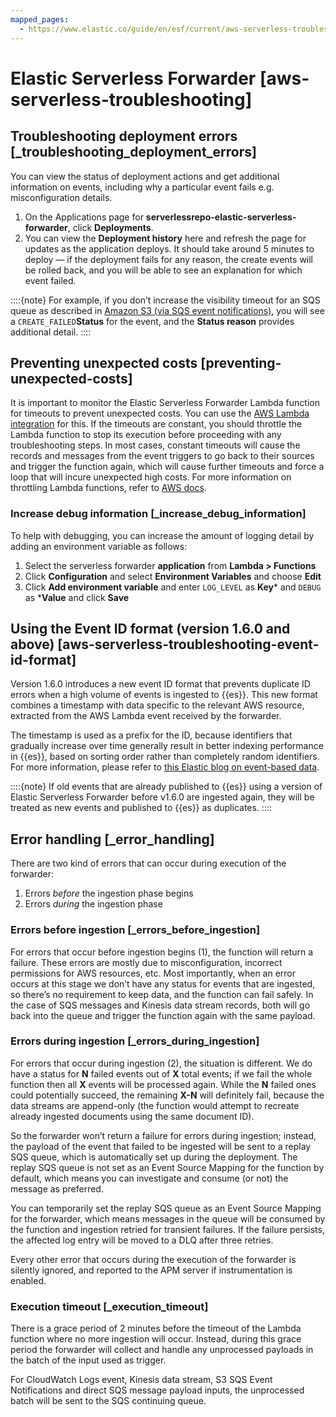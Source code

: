 ```yaml
---
mapped_pages:
  - https://www.elastic.co/guide/en/esf/current/aws-serverless-troubleshooting.html
---
```




# Elastic Serverless Forwarder [aws-serverless-troubleshooting]



## Troubleshooting deployment errors [_troubleshooting_deployment_errors]

You can view the status of deployment actions and get additional information on events, including why a particular event fails e.g. misconfiguration details.

1. On the Applications page for **serverlessrepo-elastic-serverless-forwarder**, click **Deployments**.
2. You can view the **Deployment history** here and refresh the page for updates as the application deploys. It should take around 5 minutes to deploy — if the deployment fails for any reason, the create events will be rolled back, and you will be able to see an explanation for which event failed.

::::{note}
For example, if you don’t increase the visibility timeout for an SQS queue as described in [Amazon S3 (via SQS event notifications)](https://www.elastic.co/guide/en/esf/current/aws-elastic-serverless-forwarder.html#aws-serverless-forwarder-inputs-s3), you will see a `CREATE_FAILED`**Status** for the event, and the **Status reason** provides additional detail.
::::



## Preventing unexpected costs [preventing-unexpected-costs]

It is important to monitor the Elastic Serverless Forwarder Lambda function for timeouts to prevent unexpected costs. You can use the [AWS Lambda integration](https://docs.elastic.co/en/integrations/aws/lambda) for this. If the timeouts are constant, you should throttle the Lambda function to stop its execution before proceeding with any troubleshooting steps. In most cases, constant timeouts will cause the records and messages from the event triggers to go back to their sources and trigger the function again, which will cause further timeouts and force a loop that will incure unexpected high costs. For more information on throttling Lambda functions, refer to [AWS docs](https://docs.aws.amazon.com/lambda/latest/operatorguide/throttling.md).


### Increase debug information [_increase_debug_information]

To help with debugging, you can increase the amount of logging detail by adding an environment variable as follows:

1. Select the serverless forwarder **application** from **Lambda > Functions**
2. Click **Configuration** and select **Environment Variables** and choose **Edit**
3. Click **Add environment variable** and enter `LOG_LEVEL` as **Key*** and `DEBUG` as ***Value** and click **Save**


## Using the Event ID format (version 1.6.0 and above) [aws-serverless-troubleshooting-event-id-format]

Version 1.6.0 introduces a new event ID format that prevents duplicate ID errors when a high volume of events is ingested to {{es}}. This new format combines a timestamp with data specific to the relevant AWS resource, extracted from the AWS Lambda event received by the forwarder.

The timestamp is used as a prefix for the ID, because identifiers that gradually increase over time generally result in better indexing performance in {{es}}, based on sorting order rather than completely random identifiers. For more information, please refer to [this Elastic blog on event-based data](https://www.elastic.co/blog/efficient-duplicate-prevention-for-event-based-data-in-elasticsearch).

::::{note}
If old events that are already published to {{es}} using a version of Elastic Serverless Forwarder before v1.6.0 are ingested again, they will be treated as new events and published to {{es}} as duplicates.
::::



## Error handling [_error_handling]

There are two kind of errors that can occur during execution of the forwarder:

1. Errors *before* the ingestion phase begins
2. Errors *during* the ingestion phase


### Errors before ingestion [_errors_before_ingestion]

For errors that occur before ingestion begins (1), the function will return a failure. These errors are mostly due to misconfiguration, incorrect permissions for AWS resources, etc. Most importantly, when an error occurs at this stage we don’t have any status for events that are ingested, so there’s no requirement to keep data, and the function can fail safely. In the case of SQS messages and Kinesis data stream records, both will go back into the queue and trigger the function again with the same payload.


### Errors during ingestion [_errors_during_ingestion]

For errors that occur during ingestion (2), the situation is different. We do have a status for **N** failed events out of **X** total events; if we fail the whole function then all **X** events will be processed again. While the **N** failed ones could potentially succeed, the remaining **X-N** will definitely fail, because the data streams are append-only (the function would attempt to recreate already ingested documents using the same document ID).

So the forwarder won’t return a failure for errors during ingestion; instead, the payload of the event that failed to be ingested will be sent to a replay SQS queue, which is automatically set up during the deployment. The replay SQS queue is not set as an Event Source Mapping for the function by default, which means you can investigate and consume (or not) the message as preferred.

You can temporarily set the replay SQS queue as an Event Source Mapping for the forwarder, which means messages in the queue will be consumed by the function and ingestion retried for transient failures. If the failure persists, the affected log entry will be moved to a DLQ after three retries.

Every other error that occurs during the execution of the forwarder is silently ignored, and reported to the APM server if instrumentation is enabled.


### Execution timeout [_execution_timeout]

There is a grace period of 2 minutes before the timeout of the Lambda function where no more ingestion will occur. Instead, during this grace period the forwarder will collect and handle any unprocessed payloads in the batch of the input used as trigger.

For CloudWatch Logs event, Kinesis data stream, S3 SQS Event Notifications and direct SQS message payload inputs, the unprocessed batch will be sent to the SQS continuing queue.
